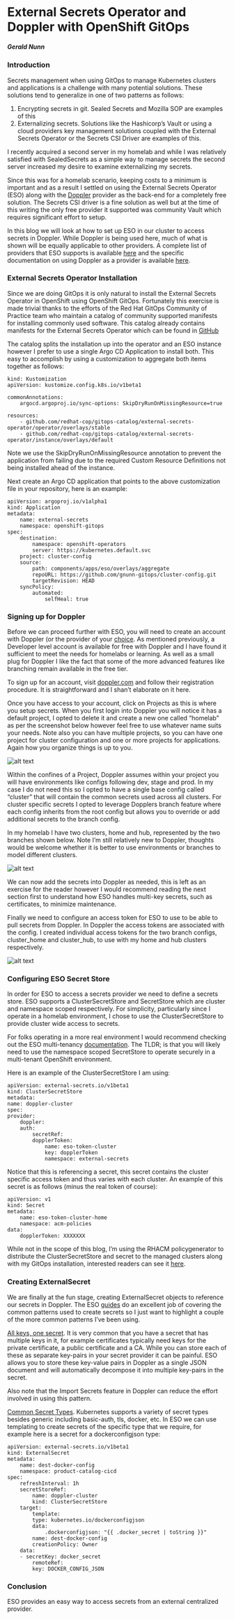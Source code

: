 # External Secrets Operator and Doppler with OpenShift GitOps
##### Gerald Nunn

### Introduction

Secrets management when using GitOps to manage Kubernetes clusters and applications is a challenge with many potential solutions. These solutions tend to generalize in one of two patterns as follows:

1. Encrypting secrets in git. Sealed Secrets and Mozilla SOP are examples of this
2. Externalizing secrets. Solutions like the Hashicorp’s Vault or using a cloud providers key management solutions coupled with the External Secrets Operator or the Secrets CSI Driver are examples of this.

I recently acquired a second server in my homelab and while I was relatively satisfied with SealedSecrets as a simple way to manage secrets the second server increased my desire to examine externalizing my secrets.

Since this was for a homelab scenario, keeping costs to a minimum is important and as a result I settled on using the External Secrets Operator (ESO) along with the [Doppler](http://doppler.com) provider as the back-end for a completely free solution. The Secrets CSI driver is a fine solution as well but at the time of this writing the only free provider it supported was community Vault which requires significant effort to setup.

In this blog we will look at how to set up ESO in our cluster to access secrets in Doppler. While Doppler is being used here, much of what is shown will be equally applicable to other providers. A complete list of providers that ESO supports is available [here](https://external-secrets.io/latest/provider/aws-secrets-manager/) and the specific documentation on using Doppler as a provider is available [here](https://external-secrets.io/latest/provider/doppler/).

### External Secrets Operator Installation

Since we are doing GitOps it is only natural to install the External Secrets Operator in OpenShift using OpenShift GitOps. Fortunately this exercise is made trivial thanks to the efforts of the Red Hat GitOps Community of Practice team who maintain a catalog of community supported manifests for installing commonly used software. This catalog already contains manifests for the External Secrets Operator which can be found in [GitHub](https://github.com/redhat-cop/gitops-catalog/tree/main/external-secrets-operator)

The catalog splits the installation up into the operator and an ESO instance however I prefer to use a single Argo CD Application to install both. This easy to accomplish by using a customization to aggregate both items together as follows:

    kind: Kustomization
    apiVersion: kustomize.config.k8s.io/v1beta1

    commonAnnotations:
        argocd.argoproj.io/sync-options: SkipDryRunOnMissingResource=true

    resources:
        - github.com/redhat-cop/gitops-catalog/external-secrets-operator/operator/overlays/stable
        - github.com/redhat-cop/gitops-catalog/external-secrets-operator/instance/overlays/default

Note we use the SkipDryRunOnMissingResource annotation to prevent the application from failing due to the required Custom Resource Definitions not being installed ahead of the instance.

Next create an Argo CD application that points to the above customization file in your repository, here is an example:

    apiVersion: argoproj.io/v1alpha1
    kind: Application
    metadata:
        name: external-secrets
        namespace: openshift-gitops
    spec:
        destination:
            namespace: openshift-operators
            server: https://kubernetes.default.svc
        project: cluster-config
        source:
            path: components/apps/eso/overlays/aggregate
            repoURL: https://github.com/gnunn-gitops/cluster-config.git
            targetRevision: HEAD
        syncPolicy:
            automated:
                selfHeal: true

### Signing up for Doppler

Before we can proceed further with ESO, you will need to create an account with Doppler (or the provider of your [choice](https://external-secrets.io/v0.8.1/provider/aws-secrets-manager/). As mentioned previously, a Developer level account is available for free with Doppler and I have found it sufficient to meet the needs for homelabs or learning. As well as a small plug for Doppler I like the fact that some of the more advanced features like branching remain available in the free tier.

To sign up for an account, visit [doppler.com](https://doppler.com) and follow their registration procedure. It is straightforward and I shan’t elaborate on it here.

Once you have access to your account, click on Projects as this is where you setup secrets. When you first login into Doppler you will notice it has a default project, I opted to delete it and create a new one called “homelab” as per the screenshot below however feel free to use whatever name suits your needs. Note also you can have multiple projects, so you can have one project for cluster configuration and one or more projects for applications. Again how you organize things is up to you.

![alt text](https://raw.githubusercontent.com/gnunn-gitops/blogs/main/external-secrets-operator-doppler/img/doppler-homelab.png)

Within the confines of a Project, Doppler assumes within your project you will have environments like configs following dev, stage and prod. In my case I do not need this so I opted to have a single base config called “cluster” that will contain the common secrets used across all clusters. For cluster specific secrets I opted to leverage Dopplers branch feature where each config inherits from the root config but allows you to override or add additional secrets to the branch config.

In my homelab I have two clusters, home and hub, represented by the two branches shown below. Note I’m still relatively new to Doppler, thoughts would be welcome whether it is better to use environments or branches to model different clusters.

![alt text](https://raw.githubusercontent.com/gnunn-gitops/blogs/main/external-secrets-operator-doppler/img/doppler-clusters.png)

We can now add the secrets into Doppler as needed, this is left as an exercise for the reader however I would recommend reading the next section first to understand how ESO handles multi-key secrets, such as certificates, to minimize maintenance.

Finally we need to configure an access token for ESO to use to be able to pull secrets from Doppler. In Doppler the access tokens are associated with the config. I created individual access tokens for the two branch configs, cluster_home and cluster_hub, to use with my home and hub clusters respectively.

![alt text](https://raw.githubusercontent.com/gnunn-gitops/blogs/main/external-secrets-operator-doppler/img/doppler-access-token.png)

### Configuring ESO Secret Store

In order for ESO to access a secrets provider we need to define a secrets store. ESO supports a ClusterSecretStore and SecretStore which are cluster and namespace scoped respectively. For simplicity, particularly since I operate in a homelab environment, I chose to use the ClusterSecretStore to provide cluster wide access to secrets.

For folks operating in a more real environment I would recommend checking out the ESO multi-tenancy [documentation](https://external-secrets.io/v0.8.1/guides/multi-tenancy/). The TLDR; is that you will likely need to use the namespace scoped SecretStore to operate securely in a multi-tenant OpenShift environment.

Here is an example of the ClusterSecretStore I am using:

    apiVersion: external-secrets.io/v1beta1
    kind: ClusterSecretStore
    metadata:
    name: doppler-cluster
    spec:
    provider:
        doppler:
        auth:
            secretRef:
            dopplerToken:
                name: eso-token-cluster
                key: dopplerToken
                namespace: external-secrets

Notice that this is referencing a secret, this secret contains the cluster specific access token and thus varies with each cluster. An example of this secret is as follows (minus the real token of course):

    apiVersion: v1
    kind: Secret
    metadata:
        name: eso-token-cluster-home
        namespace: acm-policies
    data:
        dopplerToken: XXXXXXX

While not in the scope of this blog, I’m using the RHACM policygenerator to distribute the ClusterSecretStore and secret to the managed clusters along with my GitOps installation, interested readers can see it [here](https://github.com/gnunn-gitops/acm-hub-bootstrap/tree/main/components/policies/gitops/base).

### Creating ExternalSecret

We are finally at the fun stage, creating ExternalSecret objects to reference our secrets in Doppler. The ESO [guides](https://external-secrets.io/v0.8.1/guides/introduction/) do an excellent job of covering the common patterns used to create secrets so I just want to highlight a couple of the more common patterns I’ve been using.

[All keys, one secret](https://external-secrets.io/v0.8.1/guides/all-keys-one-secret/). It is very common that you have a secret that has multiple keys in it, for example certificates typically need keys for the private certificate, a public certificate and a CA. While you can store each of these as separate key-pairs in your secret provider it can be painful. ESO allows you to store these key-value pairs in Doppler as a single JSON document and will automatically decompose it into multiple key-pairs in the secret.

Also note that the Import Secrets feature in Doppler can reduce the effort involved in using this pattern.

[Common Secret Types](https://external-secrets.io/v0.8.1/guides/common-k8s-secret-types/). Kubernetes supports a variety of secret types besides generic including basic-auth, tls, docker, etc. In ESO we can use templating to create secrets of the specific type that we require, for example here is a secret for a dockerconfigjson type:

    apiVersion: external-secrets.io/v1beta1
    kind: ExternalSecret
    metadata:
        name: dest-docker-config
        namespace: product-catalog-cicd
    spec:
        refreshInterval: 1h
        secretStoreRef:
            name: doppler-cluster
            kind: ClusterSecretStore
        target:
            template:
            type: kubernetes.io/dockerconfigjson
            data:
                .dockerconfigjson: "{{ .docker_secret | toString }}"
            name: dest-docker-config
            creationPolicy: Owner
        data:
        - secretKey: docker_secret
            remoteRef:
            key: DOCKER_CONFIG_JSON

### Conclusion

ESO provides an easy way to access secrets from an external centralized provider.